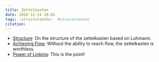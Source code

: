 ```yaml
---
title: Zettelkasten
date: 2020-12-14 18:01
tags: :structurenote:  #structurenote
citation: 
---
```

- [Structure](202012081046.md): On the structure of the zettelkasten based on Luhmann.
- [Achieving Flow](202012081433.md): Without the ability to reach flow, the zettelkasten is worthless.
- [Power of Linking](202012081141.md): This is the point!
